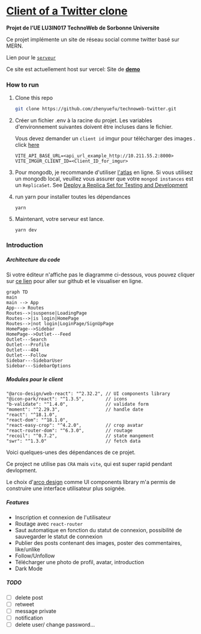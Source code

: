 # [Client of a Twitter clone](https://github.com/zhenyuefu/technoweb-twitter)

**Projet de l’UE LU3IN017 TechnoWeb de Sorbonne Universite**

Ce projet implémente un site de réseau social comme twitter basé sur MERN.

Lien pour le [`serveur`](https://github.com/zhenyuefu/technoweb-twitter-server )

Ce site est actuellement host sur vercel: Site de [**demo**](https://twitter.fuzy.tech/) 

### How to run

1. Clone this repo

   ```sh
   git clone https://github.com/zhenyuefu/technoweb-twitter.git
   ```

2. Créer un fichier .env à la racine du projet. Les variables d'environnement suivantes doivent être incluses dans le fichier.

   Vous devez demander un `client id` imgur pour télécharger des images . click [here](https://api.imgur.com/oauth2/addclient)

   ```
   VITE_API_BASE_URL=<api_url_example_http://10.211.55.2:8000>
   VITE_IMGUR_CLIENT_ID=<Client_ID_for_imgur>
   ```

3. Pour mongodb, je recommande d'utiliser [l'atlas](https://www.mongodb.com/atlas/database) en ligne. Si vous utilisez un mongodb local, veuillez vous assurer que votre `mongod instances` est un `ReplicaSet`. See [Deploy a Replica Set for Testing and Development](https://www.mongodb.com/docs/manual/tutorial/deploy-replica-set-for-testing/)

4. run yarn pour installer toutes les dépendances

   ```
   yarn
   ```

5. Maintenant, votre serveur est lance.

   ```
   yarn dev
   ```

### Introduction

##### Architecture du code 

Si votre éditeur n'affiche pas le diagramme ci-dessous, vous pouvez cliquer sur [ce lien](https://github.com/zhenyuefu/technoweb-twitter#architecture-du-code) pour aller sur github et le visualiser en ligne.

```mermaid
graph TD
main
main --> App
App---> Routes
Routes-->|suspense|LoadingPage
Routes-->|is login|HomePage
Routes-->|not login|LoginPage/SignUpPage
HomePage-->Sidebar
HomePage-->Outlet---Feed
Outlet---Search
Outlet---Profile
Outlet---404
Outlet---Follow
Sidebar---SidebarUser
Sidebar---SidebarOptions
```



##### Modules pour le client

```
"@arco-design/web-react": "^2.32.2", // UI components library
"@icon-park/react": "^1.3.5",        // icons
"b-validate": "^1.4.0",              // validate form
"moment": "^2.29.3",                 // handle date
"react": "^18.1.0",
"react-dom": "^18.1.0",
"react-easy-crop": "^4.2.0",         // crop avatar
"react-router-dom": "^6.3.0",        // routage
"recoil": "^0.7.2",                  // state mangement
"swr": "^1.3.0"                      // fetch data
```

Voici quelques-unes des dépendances de ce projet.

Ce project ne utilise pas `CRA` mais `vite`, qui est super rapid pendant devlopment.

Le choix d'[arco design](https://github.com/arco-design/arco-design) comme UI components library m'a permis de construire une interface utilisateur plus soignée.

##### Features

- Inscription et connexion de l'utilisateur
- Routage avec `react-router`
- Saut automatique en fonction du statut de connexion, possibilité de sauvegarder le statut de connexion
- Publier des posts contenant des images, poster des commentaires, like/unlike
- Follow/Unfollow 
- Télécharger une photo de profil, avatar, introduction
- Dark Mode

##### TODO

- [ ] delete post
- [ ] retweet
- [ ] message private
- [ ] notification
- [ ] delete user/ change password…